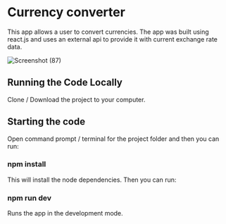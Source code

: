 # Currency converter

This app allows a user to convert currencies. The app was built using react.js and uses an external api to provide it with current exchange rate data.

![Screenshot (87)](https://github.com/johnnyd81/currency-converter/assets/95863021/3881b45e-a67f-49cd-ac65-04cc39631861)

## Running the Code Locally
Clone / Download the project to your computer.

## Starting the code
Open command prompt / terminal for the project folder and then you can run:

### npm install
This will install the node dependencies. Then you can run:

### npm run dev
Runs the app in the development mode.


